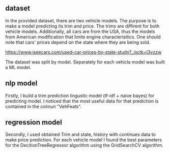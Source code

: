 ## dataset
In the provided dataset, there are two vehicle models. The purpose is to make a model predicting its trim and price. The trims are diffirent for both vehicle models. Additionally, all cars are from the USA, thus the models from American modification that limits engine characterisitics. One should note that cars' prices depend on the state where they are being sold.

https://www.iseecars.com/used-car-prices-by-state-study?_isctk=l3vzzw



The dataset was split by model. Separately for each vehicla model was built a ML model. 
## nlp model
Firstly, I build a trim prediction lingustic model (tf-idf + naive bayes) for predicting model. I noticed that the most useful data for that prediction is contained in the colmun "VehFeats". 
## regression model
Secondly, I used obtained Trim and state, history with continues data to make price prediction. For each vehicle model I found the best parameters for the DecitionTreeRegressor algorithm using the GridSearchCV algorithm.  

